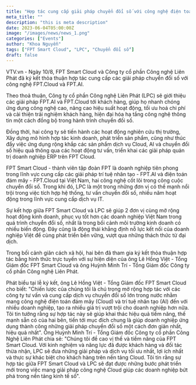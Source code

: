 ```yaml
---
title: "Hợp tác cung cấp giải pháp chuyển đổi số với công nghệ điện toán đám mây và trí tuệ nhân tạo"
meta_title: ""
description: "this is meta description"
date: 2023-06-04T05:00:00Z
image: "/images/news/news_1.png"
categories: ["Events"]
author: "Khoa Nguyễn"
tags: ["FPT Smart Cloud", "LPC", "Chuyển đổi số"]
draft: false
---
```


VTV.vn - Ngày 10/8, FPT Smart Cloud và Công ty cổ phần Công nghệ Liên Phát đã ký kết thỏa thuận hợp tác cung cấp các giải pháp chuyển đổi số với công nghệ FPT.Cloud và FPT.AI.

Theo thoả thuận, Công ty cổ phần Công nghệ Liên Phát (LPC) sẽ giới thiệu các giải pháp FPT.AI và FPT.Cloud tới khách hàng, giúp họ nhanh chóng ứng dụng công nghệ cao, nâng cao hiệu suất hoạt động, tối ưu hoá chi phí và cải thiện trải nghiệm khách hàng, hiện đại hóa hạ tầng công nghệ thông tin một cách đồng bộ trong hành trình chuyển đối số.

Đồng thời, hai công ty sẽ tiến hành các hoạt động nghiên cứu thị trường, Xây dựng mô hình hợp tác kinh doanh, phát triển sản phẩm, cũng như thúc đẩy việc ứng dụng rộng khắp các sản phẩm dịch vụ Cloud, AI và chuyển đổi số hiệu quả thông qua các hoạt động tư vấn, triển khai các giải pháp quản trị doanh nghiệp ERP trên FPT Cloud.

FPT Smart Cloud - thành viên tập đoàn FPT là doanh nghiệp tiên phong trong lĩnh vực cung cấp các giải pháp trí tuệ nhân tạo - FPT.AI và điện toán đám mây - FPT.Cloud tại Việt Nam, hai công nghệ cốt lõi trong công cuộc chuyển đổi số. Trong khi đó, LPC là một trong những đơn vị có thế mạnh nổi trội trong việc tích hợp hệ thống, tư vấn chuyển đổi số, nhiều năm hoạt động trong lĩnh vực cung cấp dịch vụ IT.

Sự kết hợp giữa FPT Smart Cloud và LPC sẽ giúp 2 đơn vị cùng mở rộng hoạt động kinh doanh, phục vụ tốt hơn các doanh nghiệp Việt Nam trong quá trình chuyển đổi số, nhất là trong bối cảnh môi trường kinh doanh có nhiều biến động. Đây cũng là động thái khẳng định nỗ lực kết nối của doanh nghiệp Việt để cùng phát triển bền vững, vượt qua những thách thức từ đại dịch.

Trong bối cảnh giãn cách xã hội, hai bên đã tham gia ký kết thỏa thuận hợp tác bằng hình thức trực tuyến với sự hiện diện của ông Lê Hồng Việt - Tổng Giám đốc FPT Smart Cloud và ông Huỳnh Minh Trí - Tổng Giám đốc Công ty cổ phần Công nghệ Liên Phát.

Phát biểu tại lễ ký kết, ông Lê Hồng Việt - Tổng Giám đốc FPT Smart Cloud cho biết: "Chiến lược của chúng tôi là chú trọng mở rộng hợp tác với các công ty tư vấn và cung cấp dịch vụ chuyển đổi số lớn trong nước nhằm mang công nghệ điện toán đám mây (Cloud) và trí tuệ nhân tạo (AI) đến với nhiều doanh nghiệp, tạo ra nhiều giá trị vượt trội cho doanh nghiệp hơn nữa. Tôi tin tưởng rằng sự hợp tác này sẽ giúp khai thác hiệu quả tiềm năng, thế mạnh sẵn có của hai bên, tiến tới mục đích chung là giúp doanh nghiệp ứng dụng thành công những giải pháp chuyển đổi số một cách đơn giản nhất, hiệu quả nhất".
Ông Huỳnh Minh Trí - Tổng Giám đốc Công ty cổ phần Công Nghệ Liên Phát chia sẻ: "Chúng tôi đề cao vị thế và tiềm năng của FPT Smart Cloud. Với kinh nghiệm và năng lực đã được khách hàng và đối tác thừa nhận, LPC sẽ đưa những giải pháp và dịch vụ tối ưu nhất, lợi ích nhất và thực sự khác biệt cho khách hàng trên nền tảng Cloud. Tôi tin rằng sự hợp tác giữa FPT Smart Cloud và LPC sẽ đạt được những bước phát triển mới trong việc mang giải pháp công nghệ Cloud giúp các doanh nghiệp bứt phá trong nền tảng kinh tế số".
